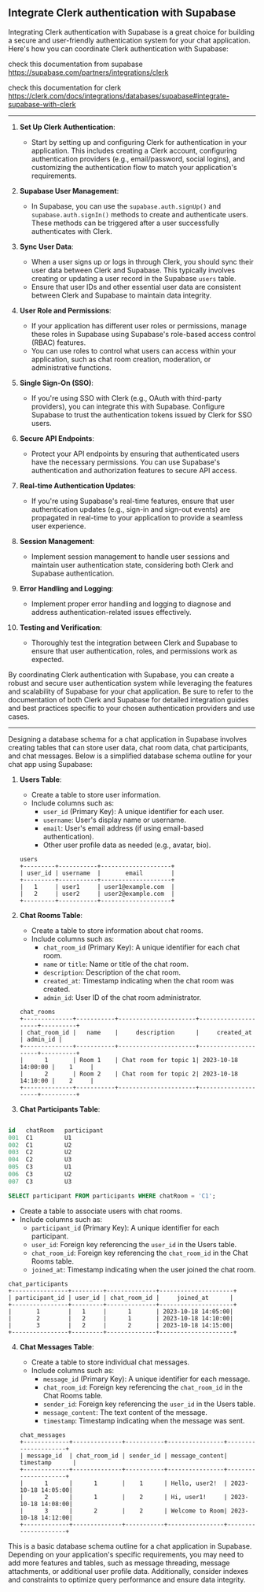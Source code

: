 ## Integrate Clerk authentication with Supabase

Integrating Clerk authentication with Supabase is a great choice for building a secure and user-friendly authentication system for your chat application. Here's how you can coordinate Clerk authentication with Supabase:

check this documentation from supabase
https://supabase.com/partners/integrations/clerk

check this documentation for clerk
https://clerk.com/docs/integrations/databases/supabase#integrate-supabase-with-clerk

---

1. **Set Up Clerk Authentication**:

   - Start by setting up and configuring Clerk for authentication in your application. This includes creating a Clerk account, configuring authentication providers (e.g., email/password, social logins), and customizing the authentication flow to match your application's requirements.

2. **Supabase User Management**:

   - In Supabase, you can use the `supabase.auth.signUp()` and `supabase.auth.signIn()` methods to create and authenticate users. These methods can be triggered after a user successfully authenticates with Clerk.

3. **Sync User Data**:

   - When a user signs up or logs in through Clerk, you should sync their user data between Clerk and Supabase. This typically involves creating or updating a user record in the Supabase `users` table.
   - Ensure that user IDs and other essential user data are consistent between Clerk and Supabase to maintain data integrity.

4. **User Role and Permissions**:

   - If your application has different user roles or permissions, manage these roles in Supabase using Supabase's role-based access control (RBAC) features.
   - You can use roles to control what users can access within your application, such as chat room creation, moderation, or administrative functions.

5. **Single Sign-On (SSO)**:

   - If you're using SSO with Clerk (e.g., OAuth with third-party providers), you can integrate this with Supabase. Configure Supabase to trust the authentication tokens issued by Clerk for SSO users.

6. **Secure API Endpoints**:

   - Protect your API endpoints by ensuring that authenticated users have the necessary permissions. You can use Supabase's authentication and authorization features to secure API access.

7. **Real-time Authentication Updates**:

   - If you're using Supabase's real-time features, ensure that user authentication updates (e.g., sign-in and sign-out events) are propagated in real-time to your application to provide a seamless user experience.

8. **Session Management**:

   - Implement session management to handle user sessions and maintain user authentication state, considering both Clerk and Supabase authentication.

9. **Error Handling and Logging**:

   - Implement proper error handling and logging to diagnose and address authentication-related issues effectively.

10. **Testing and Verification**:

    - Thoroughly test the integration between Clerk and Supabase to ensure that user authentication, roles, and permissions work as expected.

By coordinating Clerk authentication with Supabase, you can create a robust and secure user authentication system while leveraging the features and scalability of Supabase for your chat application. Be sure to refer to the documentation of both Clerk and Supabase for detailed integration guides and best practices specific to your chosen authentication providers and use cases.

---

Designing a database schema for a chat application in Supabase involves creating tables that can store user data, chat room data, chat participants, and chat messages. Below is a simplified database schema outline for your chat app using Supabase:

1. **Users Table**:

   - Create a table to store user information.
   - Include columns such as:
     - `user_id` (Primary Key): A unique identifier for each user.
     - `username`: User's display name or username.
     - `email`: User's email address (if using email-based authentication).
     - Other user profile data as needed (e.g., avatar, bio).

   ```plaintext
   users
   +---------+-----------+--------------------+
   | user_id | username  |       email        |
   +---------+-----------+--------------------+
   |   1     | user1     | user1@example.com  |
   |   2     | user2     | user2@example.com  |
   +---------+-----------+--------------------+
   ```

2. **Chat Rooms Table**:

   - Create a table to store information about chat rooms.
   - Include columns such as:
     - `chat_room_id` (Primary Key): A unique identifier for each chat room.
     - `name` or `title`: Name or title of the chat room.
     - `description`: Description of the chat room.
     - `created_at`: Timestamp indicating when the chat room was created.
     - `admin_id`: User ID of the chat room administrator.

   ```plaintext
   chat_rooms
   +--------------+-----------+----------------------+---------------------+----------+
   | chat_room_id |   name    |     description      |     created_at      | admin_id |
   +--------------+-----------+----------------------+---------------------+----------+
   |      1       | Room 1    | Chat room for topic 1| 2023-10-18 14:00:00 |    1     |
   |      2       | Room 2    | Chat room for topic 2| 2023-10-18 14:10:00 |    2     |
   +--------------+-----------+----------------------+---------------------+----------+
   ```

3. **Chat Participants Table**:

```sql

id   chatRoom   participant
001  C1         U1
002  C1         U2
003  C2         U2
004  C2         U3
005  C3         U1
006  C3         U2
007  C3         U3

SELECT participant FROM participants WHERE chatRoom = 'C1';

```

- Create a table to associate users with chat rooms.
- Include columns such as:
  - `participant_id` (Primary Key): A unique identifier for each participant.
  - `user_id`: Foreign key referencing the `user_id` in the Users table.
  - `chat_room_id`: Foreign key referencing the `chat_room_id` in the Chat Rooms table.
  - `joined_at`: Timestamp indicating when the user joined the chat room.

```plaintext
chat_participants
+----------------+---------+--------------+---------------------+
| participant_id | user_id | chat_room_id |     joined_at      |
+----------------+---------+--------------+---------------------+
|       1        |   1     |      1       | 2023-10-18 14:05:00|
|       2        |   2     |      1       | 2023-10-18 14:10:00|
|       3        |   2     |      2       | 2023-10-18 14:15:00|
+----------------+---------+--------------+---------------------+
```

4. **Chat Messages Table**:

   - Create a table to store individual chat messages.
   - Include columns such as:
     - `message_id` (Primary Key): A unique identifier for each message.
     - `chat_room_id`: Foreign key referencing the `chat_room_id` in the Chat Rooms table.
     - `sender_id`: Foreign key referencing the `user_id` in the Users table.
     - `message_content`: The text content of the message.
     - `timestamp`: Timestamp indicating when the message was sent.

   ```plaintext
   chat_messages
   +-------------+--------------+-----------+----------------+---------------------+
   | message_id  | chat_room_id | sender_id | message_content|     timestamp      |
   +-------------+--------------+-----------+----------------+---------------------+
   |      1      |      1       |    1      | Hello, user2!  | 2023-10-18 14:05:00|
   |      2      |      1       |    2      | Hi, user1!     | 2023-10-18 14:08:00|
   |      3      |      2       |    2      | Welcome to Room| 2023-10-18 14:12:00|
   +-------------+--------------+-----------+----------------+---------------------+
   ```

This is a basic database schema outline for a chat application in Supabase. Depending on your application's specific requirements, you may need to add more features and tables, such as message threading, message attachments, or additional user profile data. Additionally, consider indexes and constraints to optimize query performance and ensure data integrity.
